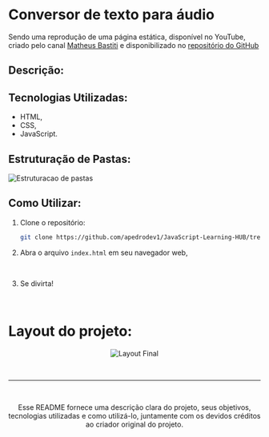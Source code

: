 # Conversor de texto para áudio




Sendo uma reprodução de uma página estática, disponível no YouTube, criado pelo canal [Matheus Bastiti](https://www.youtube.com/watch?v=n_vmS00Az2w) e disponibilizado no [repositório do GitHub](https://github.com/matheusbattisti/conversor_texto_para_audio_js)



## Descrição:

## Tecnologias Utilizadas:

- HTML,
- CSS,
- JavaScript.


## Estruturação de Pastas:
<p> 
  <img src="" alt="Estruturacao de pastas">
 </p>

## Como Utilizar:

1. Clone o repositório:
   ```bash
   git clone https://github.com/apedrodev1/JavaScript-Learning-HUB/tree/main/Conversor%20texto%20fala
2. Abra o arquivo `index.html` em seu navegador web,
<br/>

3. Se divirta!

</br>

# Layout do projeto:

<p align="center"> 
   <img src="" alt="Layout Final"> 
  <br>
  </p>

  </br>

   ---
  
  <br>
  <p align="center">
  Esse README fornece uma descrição clara do projeto, seus objetivos, tecnologias utilizadas e como utilizá-lo, juntamente com os devidos créditos ao criador original do projeto.
</p>
